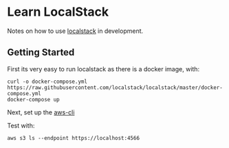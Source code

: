 # Learn LocalStack
Notes on how to use [localstack](https://localstack.cloud/) in development.

## Getting Started

First its very easy to run localstack as there is a docker image, with:

``` {bash}
curl -o docker-compose.yml https://raw.githubusercontent.com/localstack/localstack/master/docker-compose.yml
docker-compose up
```

Next, set up the [aws-cli](https://docs.aws.amazon.com/cli/latest/userguide/install-cliv2.html)

Test with:

``` {bash}
aws s3 ls --endpoint https://localhost:4566
```
